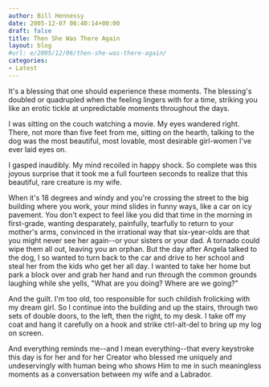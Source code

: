 ```yaml
---
author: Bill Hennessy
date: 2005-12-07 06:40:14+00:00
draft: false
title: Then She Was There Again
layout: blog
#url: e/2005/12/06/then-she-was-there-again/
categories:
- Latest
---
```


It's a blessing that one should experience these moments.  The blessing's doubled or quadrupled when the feeling lingers with for a time, striking you like an erotic tickle at unpredictable moments throughout the days.

I was sitting on the couch watching a movie. My eyes wandered right.  There, not more than five feet from me, sitting on the hearth, talking to the dog was the most beautiful, most lovable, most desirable girl-women I've ever laid eyes on.

I gasped inaudibly.  My mind recoiled in happy shock.  So complete was this joyous surprise that it took me a full fourteen seconds to realize that this beautiful, rare creature is my wife.

When it's 18 degrees and windy and you're crossing the street to the big building where you work, your mind slides in funny ways, like a car on icy pavement.  You don't expect to feel like you did that time in the morning in first-grade, wanting desparately, painfully, tearfully to return to your mother's arms, convinced in the irrational way that six-year-olds are that you might never see her again--or your sisters or your dad.  A tornado could wipe them all out, leaving you an orphan.  But the day after Angela talked to the dog, I so wanted to turn back to the car and drive to her school and steal her from the kids who get her all day. I wanted to take her home but park a block over and grab her hand and run through the common grounds laughing while she yells, "What are you doing?  Where are we going?"

And the guilt.  I'm too old, too responsible for such childish frolicking with my dream girl.  So I continue into the building and up the stairs, through two sets of double doors, to the left, then the right, to my desk.  I take off my coat and hang it carefully on a hook and strike ctrl-alt-del to bring up my log on screen.

And everything reminds me--and I mean everything--that every keystroke this day is for her and for her Creator who blessed me uniquely and undeservingly with human being who shows Him to me in such meaningless moments as a conversation between my wife and a Labrador.  
